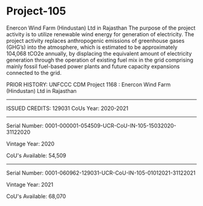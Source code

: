 # Project-105
Enercon Wind Farm (Hindustan) Ltd in Rajasthan
The purpose of the project activity is to utilize renewable wind energy for generation of electricity. 
The project activity replaces anthropogenic emissions of greenhouse gases (GHG’s) into the atmosphere, 
which is estimated to be approximately 104,068 tCO2e annually, by displacing the equivalent amount of 
electricity generation through the operation of existing fuel mix in the grid comprising mainly fossil fuel-based power plants and future capacity expansions connected to the grid.

PRIOR HISTORY: UNFCCC CDM Project 1168 : Enercon Wind Farm (Hindustan) Ltd in Rajasthan
___________________
ISSUED CREDITS: 129031 CoUs
Year: 2020-2021
_________________________
Serial Number: 0001-000001-054509-UCR-CoU-IN-105-15032020-31122020

Vintage Year: 2020

CoU's Available: 54,509
______________________________________________
Serial Number: 0001-060962-129031-UCR-CoU-IN-105-01012021-31122021

Vintage Year: 2021

CoU's Available: 68,070
